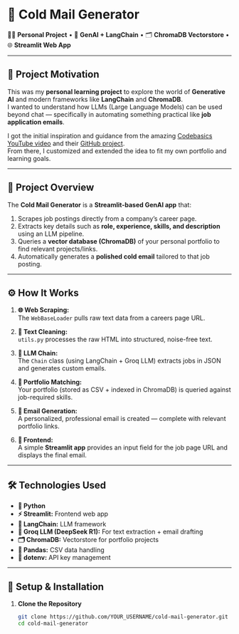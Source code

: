 # 📧 Cold Mail Generator

🧑‍💻 **Personal Project** • 🤖 **GenAI + LangChain** • 🗂️ **ChromaDB Vectorstore** • 🌐 **Streamlit Web App**

---

## 🎯 Project Motivation

This was my **personal learning project** to explore the world of **Generative AI** and modern frameworks like **LangChain** and **ChromaDB**.  
I wanted to understand how LLMs (Large Language Models) can be used beyond chat — specifically in automating something practical like **job application emails**.

I got the initial inspiration and guidance from the amazing [Codebasics YouTube video](https://www.youtube.com/watch?v=CO4E_9V6li0) and their [GitHub project](https://github.com/codebasics/project-genai-cold-email-generator).  
From there, I customized and extended the idea to fit my own portfolio and learning goals.

---

## 📌 Project Overview

The **Cold Mail Generator** is a **Streamlit-based GenAI app** that:
1. Scrapes job postings directly from a company’s career page.
2. Extracts key details such as **role, experience, skills, and description** using an LLM pipeline.
3. Queries a **vector database (ChromaDB)** of your personal portfolio to find relevant projects/links.
4. Automatically generates a **polished cold email** tailored to that job posting.

---

## ⚙️ How It Works

1. **🌐 Web Scraping:**  
   The `WebBaseLoader` pulls raw text data from a careers page URL.

2. **🧹 Text Cleaning:**  
   `utils.py` processes the raw HTML into structured, noise-free text.

3. **🤖 LLM Chain:**  
   The `Chain` class (using LangChain + Groq LLM) extracts jobs in JSON and generates custom emails.

4. **📂 Portfolio Matching:**  
   Your portfolio (stored as CSV + indexed in ChromaDB) is queried against job-required skills.

5. **📧 Email Generation:**  
   A personalized, professional email is created — complete with relevant portfolio links.

6. **🎨 Frontend:**  
   A simple **Streamlit app** provides an input field for the job page URL and displays the final email.

---

## 🛠️ Technologies Used

* **🐍 Python**
* **⚡ Streamlit:** Frontend web app
* **🧩 LangChain:** LLM framework
* **🧠 Groq LLM (DeepSeek R1):** For text extraction + email drafting
* **🗂️ ChromaDB:** Vectorstore for portfolio projects
* **📑 Pandas:** CSV data handling
* **🔑 dotenv:** API key management

---

## 🚀 Setup & Installation

1. **Clone the Repository**
   ```sh
   git clone https://github.com/YOUR_USERNAME/cold-mail-generator.git
   cd cold-mail-generator
